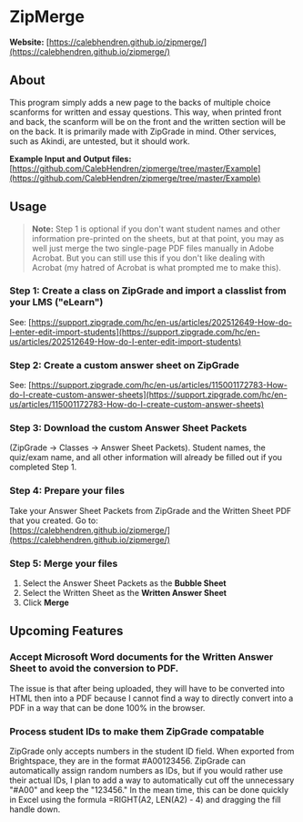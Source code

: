 # ZipMerge

**Website:** [https://calebhendren.github.io/zipmerge/](https://calebhendren.github.io/zipmerge/)

## About

This program simply adds a new page to the backs of multiple choice scanforms for written and essay questions. This way, when printed front and back, the scanform will be on the front and the written section will be on the back. It is primarily made with ZipGrade in mind. Other services, such as Akindi, are untested, but it should work.

**Example Input and Output files:**  
[https://github.com/CalebHendren/zipmerge/tree/master/Example](https://github.com/CalebHendren/zipmerge/tree/master/Example)

## Usage

> **Note:** Step 1 is optional if you don't want student names and other information pre-printed on the sheets, but at that point, you may as well just merge the two single-page PDF files manually in Adobe Acrobat. But you can still use this if you don't like dealing with Acrobat (my hatred of Acrobat is what prompted me to make this).

### Step 1: Create a class on ZipGrade and import a classlist from your LMS ("eLearn")
See: [https://support.zipgrade.com/hc/en-us/articles/202512649-How-do-I-enter-edit-import-students](https://support.zipgrade.com/hc/en-us/articles/202512649-How-do-I-enter-edit-import-students)

### Step 2: Create a custom answer sheet on ZipGrade
See: [https://support.zipgrade.com/hc/en-us/articles/115001172783-How-do-I-create-custom-answer-sheets](https://support.zipgrade.com/hc/en-us/articles/115001172783-How-do-I-create-custom-answer-sheets)

### Step 3: Download the custom Answer Sheet Packets
(ZipGrade → Classes → Answer Sheet Packets). Student names, the quiz/exam name, and all other information will already be filled out if you completed Step 1.

### Step 4: Prepare your files
Take your Answer Sheet Packets from ZipGrade and the Written Sheet PDF that you created. Go to:  
[https://calebhendren.github.io/zipmerge/](https://calebhendren.github.io/zipmerge/)

### Step 5: Merge your files
1. Select the Answer Sheet Packets as the **Bubble Sheet**
2. Select the Written Sheet as the **Written Answer Sheet**
3. Click **Merge**

## Upcoming Features

### Accept Microsoft Word documents for the Written Answer Sheet to avoid the conversion to PDF. 
The issue is that after being uploaded, they will have to be converted into HTML then into a PDF because I cannot find a way to directly convert into a PDF in a way that can be done 100% in the browser.

### Process student IDs to make them ZipGrade compatable
ZipGrade only accepts numbers in the student ID field. When exported from Brightspace, they are in the format #A00123456. ZipGrade can automatically assign random numbers as IDs, but if you would rather use their actual IDs, I plan to add a way to automatically cut off the unnecessary "#A00" and keep the "123456." In the mean time, this can be done quickly in Excel using the formula =RIGHT(A2, LEN(A2) - 4) and dragging the fill handle down.
